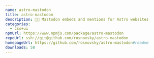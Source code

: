 ```yaml
---
name: astro-mastodon
title: astro-mastodon
description: 🐘🚀 Mastodon embeds and mentions for Astro websites
categories:
  - css+ui
npmUrl: https://www.npmjs.com/package/astro-mastodon
repoUrl: ssh://git@github.com/rosnovsky/astro-mastodon
homepageUrl: https://github.com/rosnovsky/astro-mastodon#readme
downloads: 58
---
```

